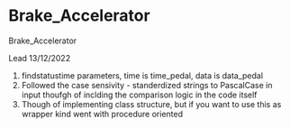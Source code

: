 # Brake_Accelerator
Brake_Accelerator


Lead  13/12/2022
1. findstatustime parameters, time is time_pedal, data is data_pedal
2. Followed the case sensivity - standerdized strings to PascalCase in input
  thoufgh of inclding the comparison logic in the code itself
3. Though of implementing class structure, but if you want to use this as wrapper kind went with procedure oriented